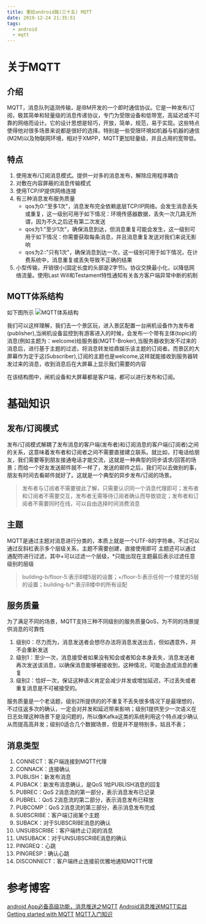 ```yaml
---
title: 重拾android路(三十五) MQTT
date: 2019-12-24 21:35:51
tags:
  - android
  - mqtt
---
```


# 关于MQTT
<!--more-->
## 介绍
MQTT，消息队列遥测传输，是IBM开发的一个即时通信协议。它是一种发布/订阅，极其简单和轻量级的消息传递协议，专门为受限设备和低带宽，高延迟或不可靠的网络而设计。它的设计思想是轻巧，开放，简单，规范，易于实现。这些特点使得他对很多场景来说都是很好的选择。特别是一些受限环境如机器与机器的通信(M2M)以及物联网环境，相对于XMPP，MQTT更加轻量级，并且占用的宽带低。

## 特点
1. 使用发布/订阅消息模式。提供一对多的消息发布，解除应用程序耦合
2. 对敷在内容屏蔽的消息传输模式
3. 使用TCP/IP提供网络连接
4. 有三种消息发布服务质量
    - qos为0:"至多1次"，消息发布完全依赖底层TCP/IP网络。会发生消息丢失或重复，这一级别可用于如下情况：环境传感器数据，丢失一次几路无所谓，因为不久之后还有第二次发送
    - qos为1:"至少1次"，确保消息到达，但消息重复可能会发生，这一级别可用于如下情况：你需要获取每条消息，并且消息重复发送对我们来说无影响
    - qos为2::"只有1次"，确保消息到达一次，这一级别可用于如下情况，在计费系统中，消息重复或丢失导致不正确的结果
5. 小型传输，开销很小(固定长度的头部是2字节)。协议交换最小化，以降低网络流量。使用Last Will和Testament特性通知有关各方客户端异常中断的机制

## MQTT体系结构
如下图所示
![MQTT体系结构](/assets/android/mqtt01.png)

我们可以这样理解，我们去一个景区玩，进入景区配置一台闸机设备作为发布者(publisher),当闸机设备监控到有游客进入的时候，会发布一个带有主体(topic)的消息(例如主题为：welcome)给服务器(MQTT-Broker),当服务器收到发不过来的消息后，进行基于主题的过滤，将消息转发给鼎娱乐该主题的订阅者。而景区的大屏幕作为定于这(Subscriber),订阅的主题也是welcome,这样就能接收到服务器转发过来的消息，收到消息后在大屏幕上显示我们需要的内容

在该结构图中，闸机设备和大屏幕都是客户端，都可以进行发布和订阅。

# 基础知识

## 发布/订阅模式
发布/订阅模式解耦了发布消息的客户端(发布者)和订阅消息的客户端(订阅者)之间的关系，这意味着发布者和订阅者之间不需要直接建立联系。就比如，打电话给朋友，我们需要等到朋友接通电话才能交流，这就是一种典型的同步请求/回答的场景；而给一个好友发送邮件就不一样了，发送的邮件之后，我们可以去做别的事，朋友有时间去看邮件就好了。这就是一个典型的异步发布/订阅的场景。

> 发布者与订阅者不需要彼此了解，只需要认识同一个消息代理即可；发布者和订阅者不需要交互，发布者无需等待订阅者确认而导致锁定；发布者和订阅者不需要同时在线，可以自由选择时间消费消息

## 主题
MQTT是通过主题对消息进行分类的，本质上就是一个UTF-8的字符串，不过可以通过反斜杠表示多个层级关系，主题不需要创建，直接使用即可
主题还可以通过通配符进行过滤，其中+可以过滤一个层级，*只能出现在主题最后表示过滤任意级别的层级

> building-b/floor-5:表示B楼5层的设置；+/floor-5:表示任何一个楼里的5层的设置；building-b/*:表示B楼中的所有设配

## 服务质量
为了满足不同的场景，MQTT支持三种不同级别的服务质量QoS，为不同的场景提供消息的可靠性

1. 级别0：尽力而为，消息发送者会想尽办法将消息发送出去，但如遇意外，并不会重新发送
2. 级别1：至少一次，消息接受者如果没有知会或者知会本身丢失，消息发送者再次发送该消息，以确保消息能够被接收到，这种情况，可能会造成消息的重复
3. 级别2：恰好一次，保证这种语义肯定会减少并发或增加延迟，不过丢失或者重复消息是不可被接受的。

服务质量是一个老话题，级别2所提供的的不重复不丢失很多情况下是最理想的，不过往返多次的确认，一定会对并发和延迟带来影响；级别1提供至少一次语义在日志处理这种场景下是没问题的，所以像Kafka这类的系统利用这个特点减少确认从而提高高并发；级别0适合几个数据场景，但是并不是特别多，姑且不表；

## 消息类型
1. CONNECT：客户端连接到MQTT代理
2. CONNACK：连接确认
3. PUBLISH：新发布消息
4. PUBACK：新发布消息确认，是QoS 1给PUBLISH消息的回复
5. PUBREC：QoS 2消息流的第一部分，表示消息发布已记录
6. PUBREL：QoS 2消息流的第二部分，表示消息发布已释放
7. PUBCOMP：QoS 2消息流的第三部分，表示消息发布完成
8. SUBSCRIBE：客户端订阅某个主题
9. SUBACK：对于SUBSCRIBE消息的确认
10. UNSUBSCRIBE：客户端终止订阅的消息
11. UNSUBACK：对于UNSUBSCRIBE消息的确认
12. PINGREQ：心跳
13. PINGRESP：确认心跳
14. DISCONNECT：客户端终止连接前优雅地通知MQTT代理



# 参考博客
[android App必备高级功能，消息推送之MQTT](https://blog.csdn.net/qq_17250009/article/details/52774472)
[Android消息推送MQTT实战](https://www.jianshu.com/p/73436a5cf855)
[Getting started with MQTT](https://www.hivemq.com/blog/how-to-get-started-with-mqtt/)
[MQTT入门知识](https://blog.csdn.net/github_33304260/article/details/73555475)